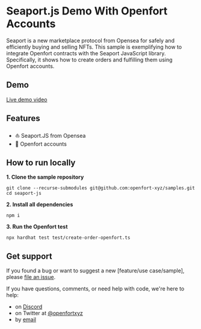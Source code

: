 # Seaport.js Demo With Openfort Accounts

Seaport is a new marketplace protocol from Opensea for safely and efficiently buying and selling NFTs.
This sample is exemplifying how to integrate Openfort contracts with the Seaport JavaScript library.
Specifically, it shows how to create orders and fulfilling them using Openfort accounts.

## Demo

[Live demo video](https://ToDo)

## Features

- ⛵️ Seaport.JS from Opensea
- 🏰 Openfort accounts

## How to run locally

**1. Clone the sample repository**

```console
git clone --recurse-submodules git@github.com:openfort-xyz/samples.git
cd seaport-js
```

**2. Install all dependencies**

```console
npm i
```

**3. Run the Openfort test**

```console
npx hardhat test test/create-order-openfort.ts
```

## Get support

If you found a bug or want to suggest a new [feature/use case/sample], please [file an issue](../../../issues).

If you have questions, comments, or need help with code, we're here to help:

- on [Discord](https://discord.com/invite/t7x7hwkJF4)
- on Twitter at [@openfortxyz](https://twitter.com/openfortxyz)
- by [email](mailto:support+github@openfort.xyz)
